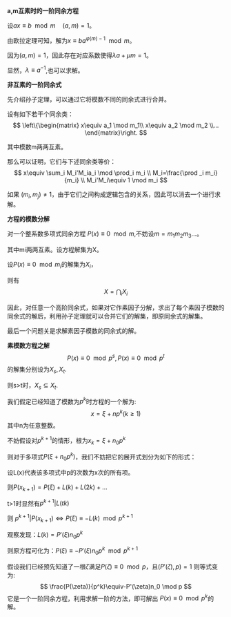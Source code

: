 
**a,m互素时的一阶同余方程**

设$ax\equiv b \mod m \quad(a,m)=1$。

由欧拉定理可知，解为$x\equiv ba^{\varphi (m)-1}\mod m$。

因为$(a,m)=1$，因此存在对应系数使得$\lambda a+\mu m =1$。

显然，$\lambda\equiv a^{-1}$,也可以求解。

**非互素的一阶同余式**

先介绍孙子定理，可以通过它将模数不同的同余式进行合并。

设有如下若干个同余类：
$$
\left\{\begin{matrix} x\equiv a_1 \mod m_1\\ x\equiv a_2 \mod m_2 \\... \end{matrix}\right.
$$

其中模数m两两互素。

那么可以证明，它们与下述同余类等价：
$$
 x\equiv \sum_i M_i'M_ia_i \mod \prod_i m_i
 \\
 M_i=\frac{\prod _i m_i}{m_i}
\\
M_i'M_i\equiv 1 \mod m_i
$$

如果 $(m_i,m_j)\neq 1$，由于它们之间构成逻辑包含的关系，因此可以消去一个进行求解。

**方程的模数分解**

对一个整系数多项式同余方程
$P(x)\equiv 0 \mod m$,不妨设$m=m_1m_2m_3...$。

其中mi两两互素。设方程解集为X。

设$P(x)\equiv 0 \mod m_i$的解集为$X_i$，

则有
$$
X=\bigcap_i X_i
$$

因此，对任意一个高阶同余式，如果对它作素因子分解，求出了每个素因子模数的同余式的解后，利用孙子定理就可以合并它们的解集，即原同余式的解集。

最后一个问题关是求解素因子模数的同余式的解。

**素模数方程之解**
$$
P(x)\equiv 0 \mod p^s,P(x)\equiv 0 \mod p^t
$$
的解集分别设为$X_s,X_t$.

则s>t时，$X_s\subseteq X_t$.


我们假定已经知道了模数为$p^k$时方程的一个解为:
$$
x=\xi+np^{k}(k\geq1)
$$
其中n为任意整数。

不妨假设对$p^{k+1}$的情形，根为$x_k=\xi+n_0p^{k}$

则对于多项式$P(\xi+n_0p^{k})$，我们不妨把它的展开式划分为如下的形式：

设L(x)代表该多项式中p的次数为x次的所有项。

则$P(x_{k+1})=P(\xi)+L(k)+L(2k)+...$

t>1时显然有$p^{k+1}|L(tk)$

则
$p^{k+1}|P(x_{k+1})\Leftrightarrow P(\xi)\equiv -L(k) \mod p^{k+1}$

观察发现：$L(k)=P'(\xi)n_0p^{k}$

则原方程可化为：$P(\xi)\equiv -P'(\xi)n_0p^{k} \mod p^{k+1}$



假设我们已经预先知道了一根$\zeta$满足$P(\zeta)\equiv 0 \mod p$，且$(P'(\zeta),p)=1$
则等式变为:
$$
 \frac{P(\zeta)}{p^k}\equiv-P'(\zeta)n_0 \mod p
$$
它是一个一阶同余方程，利用求解一阶的方法，即可解出
$P(x)\equiv 0 \mod p^k$的解。

​